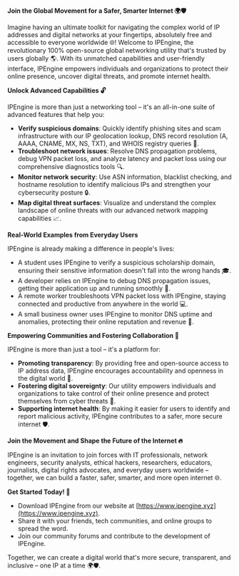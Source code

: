 **Join the Global Movement for a Safer, Smarter Internet 🌍🛡️**

Imagine having an ultimate toolkit for navigating the complex world of IP addresses and digital networks at your fingertips, absolutely free and accessible to everyone worldwide 🌐! Welcome to IPEngine, the revolutionary 100% open-source global networking utility that's trusted by users globally 🌎. With its unmatched capabilities and user-friendly interface, IPEngine empowers individuals and organizations to protect their online presence, uncover digital threats, and promote internet health.

**Unlock Advanced Capabilities 🔓**

IPEngine is more than just a networking tool – it's an all-in-one suite of advanced features that help you:

*   **Verify suspicious domains**: Quickly identify phishing sites and scam infrastructure with our IP geolocation lookup, DNS record resolution (A, AAAA, CNAME, MX, NS, TXT), and WHOIS registry queries 📡.
*   **Troubleshoot network issues**: Resolve DNS propagation problems, debug VPN packet loss, and analyze latency and packet loss using our comprehensive diagnostics tools 🔍.
*   **Monitor network security**: Use ASN information, blacklist checking, and hostname resolution to identify malicious IPs and strengthen your cybersecurity posture 🔒.
*   **Map digital threat surfaces**: Visualize and understand the complex landscape of online threats with our advanced network mapping capabilities 📈.

**Real-World Examples from Everyday Users**

IPEngine is already making a difference in people's lives:

*   A student uses IPEngine to verify a suspicious scholarship domain, ensuring their sensitive information doesn't fall into the wrong hands 🎓.
*   A developer relies on IPEngine to debug DNS propagation issues, getting their application up and running smoothly 🚀.
*   A remote worker troubleshoots VPN packet loss with IPEngine, staying connected and productive from anywhere in the world 💻.
*   A small business owner uses IPEngine to monitor DNS uptime and anomalies, protecting their online reputation and revenue 💸.

**Empowering Communities and Fostering Collaboration 🤝**

IPEngine is more than just a tool – it's a platform for:

*   **Promoting transparency**: By providing free and open-source access to IP address data, IPEngine encourages accountability and openness in the digital world 📢.
*   **Fostering digital sovereignty**: Our utility empowers individuals and organizations to take control of their online presence and protect themselves from cyber threats 💪.
*   **Supporting internet health**: By making it easier for users to identify and report malicious activity, IPEngine contributes to a safer, more secure internet 🛡️.

**Join the Movement and Shape the Future of the Internet 🔥**

IPEngine is an invitation to join forces with IT professionals, network engineers, security analysts, ethical hackers, researchers, educators, journalists, digital rights advocates, and everyday users worldwide – together, we can build a faster, safer, smarter, and more open internet 🌐.

**Get Started Today! 🎉**

*   Download IPEngine from our website at [https://www.ipengine.xyz](https://www.ipengine.xyz).
*   Share it with your friends, tech communities, and online groups to spread the word.
*   Join our community forums and contribute to the development of IPEngine.

Together, we can create a digital world that's more secure, transparent, and inclusive – one IP at a time 🌍🛡️.